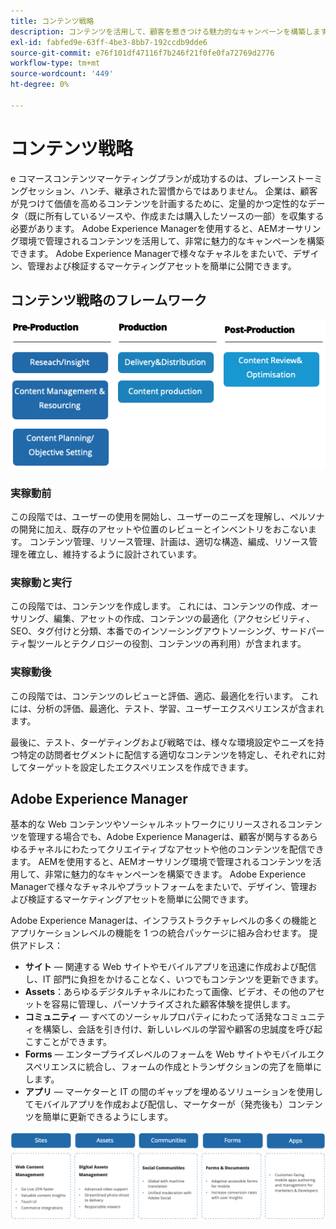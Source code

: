 ```yaml
---
title: コンテンツ戦略
description: コンテンツを活用して、顧客を惹きつける魅力的なキャンペーンを構築します。
exl-id: fabfed9e-63ff-4be3-8bb7-192ccdb9dde6
source-git-commit: e76f101df47116f7b246f21f0fe0fa72769d2776
workflow-type: tm+mt
source-wordcount: '449'
ht-degree: 0%

---
```


# コンテンツ戦略

e コマースコンテンツマーケティングプランが成功するのは、ブレーンストーミングセッション、ハンチ、継承された習慣からではありません。 企業は、顧客が見つけて価値を高めるコンテンツを計画するために、定量的かつ定性的なデータ（既に所有しているソースや、作成または購入したソースの一部）を収集する必要があります。 Adobe Experience Managerを使用すると、AEMオーサリング環境で管理されるコンテンツを活用して、非常に魅力的なキャンペーンを構築できます。 Adobe Experience Managerで様々なチャネルをまたいで、デザイン、管理および検証するマーケティングアセットを簡単に公開できます。

## コンテンツ戦略のフレームワーク

![コンテンツ戦略フレームワークの図](../../assets/playbooks/content-strategy-framework.png)

### 実稼動前

この段階では、ユーザーの使用を開始し、ユーザーのニーズを理解し、ペルソナの開発に加え、既存のアセットや位置のレビューとインベントリをおこないます。 コンテンツ管理、リソース管理、計画は、適切な構造、編成、リソース管理を確立し、維持するように設計されています。

### 実稼動と実行

この段階では、コンテンツを作成します。 これには、コンテンツの作成、オーサリング、編集、アセットの作成、コンテンツの最適化（アクセシビリティ、SEO、タグ付けと分類、本番でのインソーシングアウトソーシング、サードパーティ製ツールとテクノロジーの役割、コンテンツの再利用）が含まれます。

### 実稼動後

この段階では、コンテンツのレビューと評価、適応、最適化を行います。 これには、分析の評価、最適化、テスト、学習、ユーザーエクスペリエンスが含まれます。

最後に、テスト、ターゲティングおよび戦略では、様々な環境設定やニーズを持つ特定の訪問者セグメントに配信する適切なコンテンツを特定し、それぞれに対してターゲットを設定したエクスペリエンスを作成できます。

## Adobe Experience Manager

基本的な Web コンテンツやソーシャルネットワークにリリースされるコンテンツを管理する場合でも、Adobe Experience Managerは、顧客が関与するあらゆるチャネルにわたってクリエイティブなアセットや他のコンテンツを配信できます。 AEMを使用すると、AEMオーサリング環境で管理されるコンテンツを活用して、非常に魅力的なキャンペーンを構築できます。 Adobe Experience Managerで様々なチャネルやプラットフォームをまたいで、デザイン、管理および検証するマーケティングアセットを簡単に公開できます。

Adobe Experience Managerは、インフラストラクチャレベルの多くの機能とアプリケーションレベルの機能を 1 つの統合パッケージに組み合わせます。 提供アドレス：

- **サイト** — 関連する Web サイトやモバイルアプリを迅速に作成および配信し、IT 部門に負担をかけることなく、いつでもコンテンツを更新できます。
- **Assets**：あらゆるデジタルチャネルにわたって画像、ビデオ、その他のアセットを容易に管理し、パーソナライズされた顧客体験を提供します。
- **コミュニティ** — すべてのソーシャルプロパティにわたって活発なコミュニティを構築し、会話を引き付け、新しいレベルの学習や顧客の忠誠度を呼び起こすことができます。
- **Forms** — エンタープライズレベルのフォームを Web サイトやモバイルエクスペリエンスに統合し、フォームの作成とトランザクションの完了を簡単にします。
- **アプリ** — マーケターと IT の間のギャップを埋めるソリューションを使用してモバイルアプリを作成および配信し、マーケターが（発売後も）コンテンツを簡単に更新できるようにします。

![コンテンツ戦略フレームワークの図](../../assets/playbooks/content-strategy-framework2.png)
